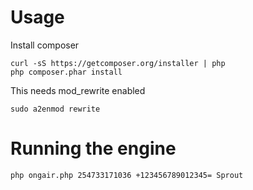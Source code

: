 Usage
=====

Install composer

```
curl -sS https://getcomposer.org/installer | php
php composer.phar install
```

This needs mod_rewrite enabled

```sudo a2enmod rewrite```

Running the engine
==================
```
php ongair.php 254733171036 +123456789012345= Sprout
```
